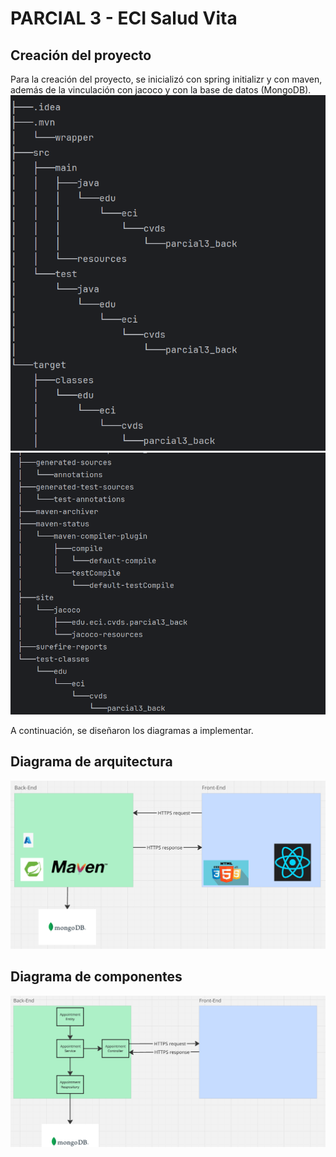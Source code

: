 # PARCIAL 3 -  ECI Salud Vita

## Creación del proyecto

Para la creación del proyecto, se inicializó con spring initializr y con maven, además de la vinculación con jacoco y con la base de datos (MongoDB).
![image](/images/image1.png)
![image](/images/image2.png)

A continuación, se diseñaron los diagramas a implementar.

## Diagrama de arquitectura

![image](/images/image3.png)

## Diagrama de componentes

![image](/images/image4.png)

